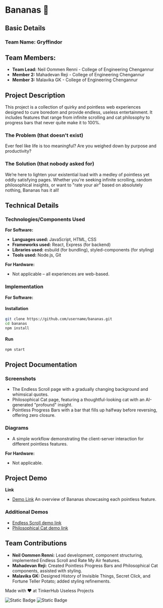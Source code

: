 # Bananas 🎯

## Basic Details

### Team Name: Gryffindor

## Team Members:
- **Team Lead:** Neil Oommen Renni - College of Engineering Chengannur
- **Member 2:** Mahadevan Reji - College of Engineering Chengannur
- **Member 3:** Malavika GK - College of Engineering Chengannur

## Project Description

This project is a collection of quirky and pointless web experiences designed to cure boredom and provide endless, useless entertainment. It includes features that range from infinite scrolling and cat philosophy to progress bars that never quite make it to 100%.

### The Problem (that doesn't exist)

Ever feel like life is too meaningful? Are you weighed down by purpose and productivity?

### The Solution (that nobody asked for)

We’re here to lighten your existential load with a medley of pointless yet oddly satisfying pages. Whether you're seeking infinite scrolling, random philosophical insights, or want to "rate your air" based on absolutely nothing, Bananas has it all!

## Technical Details

### Technologies/Components Used

**For Software:**
- **Languages used:** JavaScript, HTML, CSS
- **Frameworks used:** React, Express (for backend)
- **Libraries used:** esbuild (for bundling), styled-components (for styling)
- **Tools used:** Node.js, Git

**For Hardware:**
- Not applicable – all experiences are web-based.

### Implementation

**For Software:**

#### Installation

```bash
git clone https://github.com/username/bananas.git
cd bananas
npm install
```

#### Run

```bash
npm start
```

## Project Documentation

### Screenshots

- The Endless Scroll page with a gradually changing background and whimsical quotes.
- Philosophical Cat page, featuring a thoughtful-looking cat with an AI-generated "profound" insight.
- Pointless Progress Bars with a bar that fills up halfway before reversing, offering zero closure.

### Diagrams

- A simple workflow demonstrating the client-server interaction for different pointless features.

**For Hardware:**
- Not applicable.

## Project Demo

**Link**
- [Demo Link](https://kichu12348.github.io/baananaa) An overview of Bananas showcasing each pointless feature.

### Additional Demos

- [Endless Scroll demo link](#)
- [Philosophical Cat demo link](#)

## Team Contributions

- **Neil Oommen Renni:** Lead development, component structuring, implemented Endless Scroll and Rate My Air features.
- **Mahadevan Reji:** Created Pointless Progress Bars and Philosophical Cat components, assisted with styling.
- **Malavika GK:** Designed History of Invisible Things, Secret Click, and Fortune Teller Potato; added styling refinements.

Made with ❤️ at TinkerHub Useless Projects

![Static Badge](https://img.shields.io/badge/TinkerHub-24?color=%23000000&link=https%3A%2F%2Fwww.tinkerhub.org%2F)
![Static Badge](https://img.shields.io/badge/UselessProject--24-24?link=https%3A%2F%2Fwww.tinkerhub.org%2Fevents%2FQ2Q1TQKX6Q%2FUseless%2520Projects)

